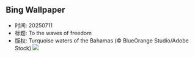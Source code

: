 ## Bing Wallpaper
- 时间: 20250711
- 标题: To the waves of freedom
- 版权: Turquoise waters of the Bahamas (© BlueOrange Studio/Adobe Stock)
![](https://cn.bing.com/th?id=OHR.BahamaBlues_EN-US1367794856_UHD.jpg&rf=LaDigue_UHD.jpg&pid=hp&w=3840&h=2160&rs=1&c=4)
